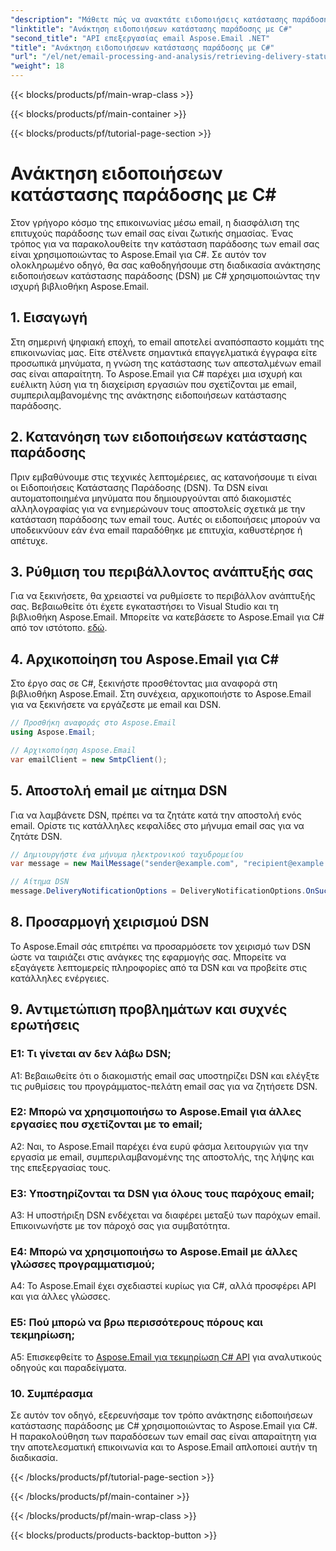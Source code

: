 ```yaml
---
"description": "Μάθετε πώς να ανακτάτε ειδοποιήσεις κατάστασης παράδοσης email χρησιμοποιώντας C# και Aspose.Email για .NET."
"linktitle": "Ανάκτηση ειδοποιήσεων κατάστασης παράδοσης με C#"
"second_title": "API επεξεργασίας email Aspose.Email .NET"
"title": "Ανάκτηση ειδοποιήσεων κατάστασης παράδοσης με C#"
"url": "/el/net/email-processing-and-analysis/retrieving-delivery-status-notifications-with-csharp/"
"weight": 18
---
```


{{< blocks/products/pf/main-wrap-class >}}

{{< blocks/products/pf/main-container >}}

{{< blocks/products/pf/tutorial-page-section >}}

# Ανάκτηση ειδοποιήσεων κατάστασης παράδοσης με C#


Στον γρήγορο κόσμο της επικοινωνίας μέσω email, η διασφάλιση της επιτυχούς παράδοσης των email σας είναι ζωτικής σημασίας. Ένας τρόπος για να παρακολουθείτε την κατάσταση παράδοσης των email σας είναι χρησιμοποιώντας το Aspose.Email για C#. Σε αυτόν τον ολοκληρωμένο οδηγό, θα σας καθοδηγήσουμε στη διαδικασία ανάκτησης ειδοποιήσεων κατάστασης παράδοσης (DSN) με C# χρησιμοποιώντας την ισχυρή βιβλιοθήκη Aspose.Email.

## 1. Εισαγωγή

Στη σημερινή ψηφιακή εποχή, το email αποτελεί αναπόσπαστο κομμάτι της επικοινωνίας μας. Είτε στέλνετε σημαντικά επαγγελματικά έγγραφα είτε προσωπικά μηνύματα, η γνώση της κατάστασης των απεσταλμένων email σας είναι απαραίτητη. Το Aspose.Email για C# παρέχει μια ισχυρή και ευέλικτη λύση για τη διαχείριση εργασιών που σχετίζονται με email, συμπεριλαμβανομένης της ανάκτησης ειδοποιήσεων κατάστασης παράδοσης.

## 2. Κατανόηση των ειδοποιήσεων κατάστασης παράδοσης

Πριν εμβαθύνουμε στις τεχνικές λεπτομέρειες, ας κατανοήσουμε τι είναι οι Ειδοποιήσεις Κατάστασης Παράδοσης (DSN). Τα DSN είναι αυτοματοποιημένα μηνύματα που δημιουργούνται από διακομιστές αλληλογραφίας για να ενημερώνουν τους αποστολείς σχετικά με την κατάσταση παράδοσης των email τους. Αυτές οι ειδοποιήσεις μπορούν να υποδεικνύουν εάν ένα email παραδόθηκε με επιτυχία, καθυστέρησε ή απέτυχε.

## 3. Ρύθμιση του περιβάλλοντος ανάπτυξής σας

Για να ξεκινήσετε, θα χρειαστεί να ρυθμίσετε το περιβάλλον ανάπτυξής σας. Βεβαιωθείτε ότι έχετε εγκαταστήσει το Visual Studio και τη βιβλιοθήκη Aspose.Email. Μπορείτε να κατεβάσετε το Aspose.Email για C# από τον ιστότοπο. [εδώ](https://www.aspose.com/downloads/email/net).

## 4. Αρχικοποίηση του Aspose.Email για C#

Στο έργο σας σε C#, ξεκινήστε προσθέτοντας μια αναφορά στη βιβλιοθήκη Aspose.Email. Στη συνέχεια, αρχικοποιήστε το Aspose.Email για να ξεκινήσετε να εργάζεστε με email και DSN.

```csharp
// Προσθήκη αναφοράς στο Aspose.Email
using Aspose.Email;

// Αρχικοποίηση Aspose.Email
var emailClient = new SmtpClient();
```

## 5. Αποστολή email με αίτημα DSN

Για να λαμβάνετε DSN, πρέπει να τα ζητάτε κατά την αποστολή ενός email. Ορίστε τις κατάλληλες κεφαλίδες στο μήνυμα email σας για να ζητάτε DSN.

```csharp
// Δημιουργήστε ένα μήνυμα ηλεκτρονικού ταχυδρομείου
var message = new MailMessage("sender@example.com", "recipient@example.com", "Subject", "Body");

// Αίτημα DSN
message.DeliveryNotificationOptions = DeliveryNotificationOptions.OnSuccess | DeliveryNotificationOptions.OnFailure;
```


## 8. Προσαρμογή χειρισμού DSN

Το Aspose.Email σάς επιτρέπει να προσαρμόσετε τον χειρισμό των DSN ώστε να ταιριάζει στις ανάγκες της εφαρμογής σας. Μπορείτε να εξαγάγετε λεπτομερείς πληροφορίες από τα DSN και να προβείτε στις κατάλληλες ενέργειες.

## 9. Αντιμετώπιση προβλημάτων και συχνές ερωτήσεις

### Ε1: Τι γίνεται αν δεν λάβω DSN;
A1: Βεβαιωθείτε ότι ο διακομιστής email σας υποστηρίζει DSN και ελέγξτε τις ρυθμίσεις του προγράμματος-πελάτη email σας για να ζητήσετε DSN.

### Ε2: Μπορώ να χρησιμοποιήσω το Aspose.Email για άλλες εργασίες που σχετίζονται με το email;
A2: Ναι, το Aspose.Email παρέχει ένα ευρύ φάσμα λειτουργιών για την εργασία με email, συμπεριλαμβανομένης της αποστολής, της λήψης και της επεξεργασίας τους.

### Ε3: Υποστηρίζονται τα DSN για όλους τους παρόχους email;
A3: Η υποστήριξη DSN ενδέχεται να διαφέρει μεταξύ των παρόχων email. Επικοινωνήστε με τον πάροχό σας για συμβατότητα.

### Ε4: Μπορώ να χρησιμοποιήσω το Aspose.Email με άλλες γλώσσες προγραμματισμού;
A4: Το Aspose.Email έχει σχεδιαστεί κυρίως για C#, αλλά προσφέρει API και για άλλες γλώσσες.

### Ε5: Πού μπορώ να βρω περισσότερους πόρους και τεκμηρίωση;
A5: Επισκεφθείτε το [Aspose.Email για τεκμηρίωση C# API](https://reference.aspose.com/email/net/) για αναλυτικούς οδηγούς και παραδείγματα.

### 10. Συμπέρασμα

Σε αυτόν τον οδηγό, εξερευνήσαμε τον τρόπο ανάκτησης ειδοποιήσεων κατάστασης παράδοσης με C# χρησιμοποιώντας το Aspose.Email για C#. Η παρακολούθηση των παραδόσεων των email σας είναι απαραίτητη για την αποτελεσματική επικοινωνία και το Aspose.Email απλοποιεί αυτήν τη διαδικασία.

{{< /blocks/products/pf/tutorial-page-section >}}

{{< /blocks/products/pf/main-container >}}

{{< /blocks/products/pf/main-wrap-class >}}

{{< blocks/products/products-backtop-button >}}